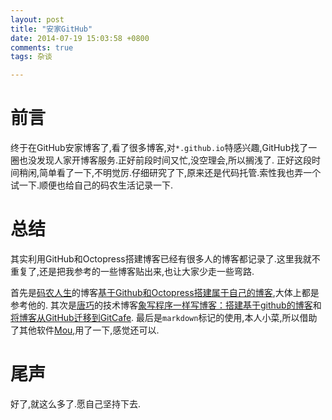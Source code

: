 ```yaml
---
layout: post
title: "安家GitHub"
date: 2014-07-19 15:03:58 +0800
comments: true
tags: 杂谈

---
```


# 前言
终于在GitHub安家博客了,看了很多博客,对`*.github.io`特感兴趣,GitHub找了一圈也没发现人家开博客服务.正好前段时间又忙,没空理会,所以搁浅了.
正好这段时间稍闲,简单看了一下,不明觉厉.仔细研究了下,原来还是代码托管.索性我也弄一个试一下.顺便也给自己的码农生活记录一下.

# 总结
其实利用GitHub和Octopress搭建博客已经有很多人的博客都记录了.这里我就不重复了,还是把我参考的一些博客贴出来,也让大家少走一些弯路.

首先是[码农人生](http://msching.github.io)的博客[基于Github和Octopress搭建属于自己的博客](http://msching.github.io/blog/2014/04/11/starting/),大体上都是参考他的.
其次是[唐巧](http://blog.devtang.com/)的技术博客[象写程序一样写博客：搭建基于github的博客](http://blog.devtang.com/blog/2012/02/10/setup-blog-based-on-github/)和[将博客从GitHub迁移到GitCafe](http://blog.devtang.com/blog/2014/06/02/use-gitcafe-to-host-blog/).
最后是`markdown`标记的使用,本人小菜,所以借助了其他软件[Mou](http://mouapp.com/),用了一下,感觉还可以.

# 尾声

好了,就这么多了.愿自己坚持下去.